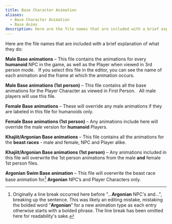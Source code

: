 ```yaml
---
title: Base Character Animation
aliases:
  - Base Character Animation
  - Base Anims
description: Here are the file names that are included with a brief explanation of what they do
---
```

Here are the file names that are included with a brief explanation of what they do:

**Male Base animations** – This file contains the animations for every **humanoid** NPC in the game, as well as the Player when viewed in 3rd &nbsp; person mode. &nbsp; If you select this file in the editor, you can see the name of each animation and the frame at which the animation occurs.

**Male Base animations (1st person)** – This file contains all the base animations for the Player Character as viewed in First Person. &nbsp; All male players will use this file.

**Female Base animations** – These will override any male animations if they are labeled in this file for humanoids only.

**Female Base animations (1st person)** – Any animations include here will override the male version for **humanoid** Players.

**Khajiit/Argonian Base animations** – This file contains all the animations for the **beast races** - male and female, NPC and Player alike.

**Khajiit/Argonian Base animations (1st person)** – Any animations included in this file will overwrite the 1st person animations from the male **and** female 1st person files.

**Argonian Swim Base animation** – This file will overwrite the beast race base animation for[^1] **Argonian** NPC’s and Player Characters only.

[^1]: Originally a line break occurred here before "...**Argonian** NPC's and...", breaking up the sentence. This was likely an editing mistake, mistaking the bolded word "**Argonian**" for a new animation type as each entry otherwise starts with a bolded phrase. The line break has been omitted here for readability's sake.
